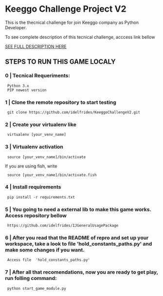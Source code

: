 # Keeggo Challenge Project V2

This is the thecnical challenge for join Keeggo company as Python Developer.

To see complete description of this tecnical challenge, acccess link bellow

[SEE FULL DESCRIPTION HERE](https://github.com/idelfrides/KeeggoChallengeV2/wiki)

## STEPS TO RUN THIS  GAME LOCALY

### 0 | Tecnical Requeriments:

     Python 3.x
     PIP newest version

### 1 | Clone the remote repository to start testing

     git clone https://github.com/idelfrides/KeeggoChallengeV2.git

### 2 | Create your virtualenv like

     virtualenv [your_venv_name]

### 3 | Virtualenv activation

     source [your_venv_name]/bin/activate

If you are using fish, write

     source [your_venv_name]/bin/activate.fish


### 4 | Install requirements

     pip install -r requirements.txt


### 5 | You going to need a external lib to make this game works. Access repository bellow

     https://github.com/idelfrides/IJGeneralUsagePackage

### 6 | After you read that the README of repro and set up your workspace, take a look to file 'hold_constants_paths.py' and make some changes if you want.

     Access file  'hold_constants_paths.py'

### 7 | After all that recomendations, now you are ready to get play, run folling command:

     python start_game_module.py
